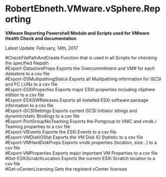 # RobertEbneth.VMware.vSphere.Reporting

**VMware Reporting Powershell Module and Scripts
used for VMware Health Check and documentation**

Latest Update: February, 14th, 2017

#CheckFilePathAndCreate		Function that is used in all Scripts for checking the specified filepath  
#Export-DatastoreProps		Exports the Overcommitment and VM# for each datastore to a csv file  
#Export-DSMultipathingStatus	Exports all Mulitpathing information for iSCSI and FC LUNs to a csv file  
#Export-ESXiProperties		Exports major ESXi properties including vSphere edition to a csv file  
#Export-ESXiSWReleases		Exports all installed ESXi software package information to a csv file  
#Export-iSCSISettings		Exports current iSCSI Initiator sttings and dynamic/static Bindings to a csv file  
#Export-PortGroupNicTeaming	Exports the Portgroup to VNIC and vmdk / Teaming properties to a csv file  
#Export-VIEvents				Exports the ESXi Events to a csv file  
#Export-VMDiskIOStat			Exports the VM Disk IO Statistic to a csv file  
#Export-VMHardDiskProps		Exports vmdk properties (location, size...) to a csv file  
#Export-VMProperties			Exports major important VM Properties to a csv file  
#Get-ESXiScratchLocation		Exports the current ESXi Scratch location to a csv file  
#Get-vCenterLicensing		Gets the registerd vCenter licenses  